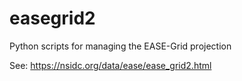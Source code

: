 # easegrid2
Python scripts for managing the EASE-Grid projection

See: https://nsidc.org/data/ease/ease_grid2.html
